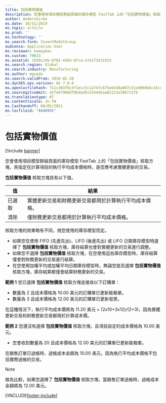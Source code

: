 ```yaml
---
title: 包括實物價值
description: 您會使用項目模型群組頁面的庫存模型 FastTab 上的「包括實物價值」核取方塊，來指定在計算項目的執行平均成本價格時，是否應考慮實體更新的交易。
author: AndersGirke
ms.date: 10/31/2019
ms.topic: article
ms.prod: ''
ms.technology: ''
ms.search.form: InventModelGroup
audience: Application User
ms.reviewer: kamaybac
ms.custom: 79033
ms.assetid: 1928c145-bf82-436d-87ca-e7a173e31923
ms.search.region: Global
ms.search.industry: Manufacturing
ms.author: mguada
ms.search.validFrom: 2016-02-28
ms.dyn365.ops.version: AX 7.0.0
ms.openlocfilehash: 711c30376c4f1ecc5c1a747c675e6438a867c51ed066b6c15cdace6a071f7cfd
ms.sourcegitcommit: 42fe9790ddf0bdad911544deaa82123a396712fb
ms.translationtype: HT
ms.contentlocale: zh-TW
ms.lasthandoff: 08/05/2021
ms.locfileid: "8446991"
---
```

# <a name="include-physical-value"></a>包括實物價值

[!include [banner](../includes/banner.md)]

您會使用項目模型群組頁面的庫存模型 FastTab 上的「包括實物價值」核取方塊，來指定在計算項目的執行平均成本價格時，是否應考慮實體更新的交易。

**包括實物價值** 核取方塊具有以下值。

| 值    | 結果                                                                                                                          |
|----------|---------------------------------------------------------------------------------------------------------------------------------|
| 已選取 | 實體更新交易和財務更新交易都用於計算執行平均成本價格。 |
| 清除  | 僅財務更新交易都用於計算執行平均成本價格。                                     |

核取方塊的效果略有不同，視您使用的庫存模型而定。

-   如果您在使用 FIFO (先進先出)、LIFO (後進先出) 或 LIFO 日期庫存模型時選擇了 **包括實物價值** 核取方塊，庫存結算也會對實體更新的交易進行調整。
-   如果您不選擇 **包括實物價值** 核取方塊，在您使用這些庫存模型時，庫存結算僅會對財務更新的交易進行結算。
-   在您使用加權平均或加權平均日期庫存模型時，無論您是否選擇 **包括實物價值** 核取方塊，庫存結算都僅會結算財務更新的交易。

**範例 1** 您已選擇 **包括實物價值** 核取方塊並接收以下訂購單：

-   數量為 2 且成本價格為 10.00 美元的訂購單已更新裝箱單。
-   數量為 3 且成本價格為 12.00 美元的訂購單已更新發票。

在這種情況下，執行平均成本價將為 11.20 美元 = (2x10+3x12)/(2+3)，因為實體更新交易和財務更新交易都用於計算成本價。 

**範例 2** 您還沒有選擇 **包括實物價值** 核取方塊，且項目設定的成本價格為 10.00 美元。 

-   您會收到數量為 20 且成本價格為 12.00 美元的訂購單已更新裝箱單。

在銷售訂單已過帳時，過帳成本金額為 10.00 美元，因為執行平均成本價格不包括實際過帳的交易。 

> [!NOTE]
> 做為比較，如果您選擇了 **包括實物價值** 核取方塊，當銷售訂單過帳時，過帳成本金額將為 12.00 美元。


[!INCLUDE[footer-include](../../includes/footer-banner.md)]